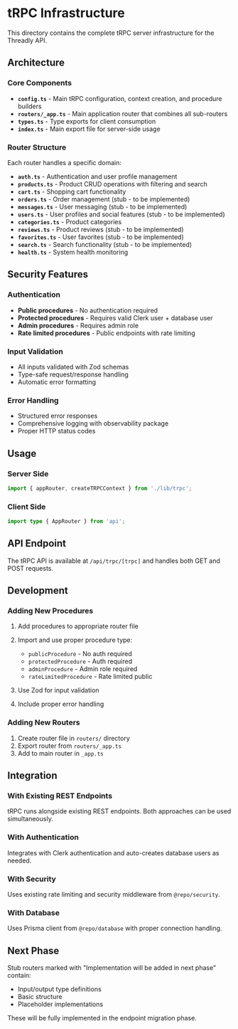 # tRPC Infrastructure

This directory contains the complete tRPC server infrastructure for the Threadly API.

## Architecture

### Core Components

- **`config.ts`** - Main tRPC configuration, context creation, and procedure builders
- **`routers/_app.ts`** - Main application router that combines all sub-routers
- **`types.ts`** - Type exports for client consumption
- **`index.ts`** - Main export file for server-side usage

### Router Structure

Each router handles a specific domain:

- **`auth.ts`** - Authentication and user profile management
- **`products.ts`** - Product CRUD operations with filtering and search
- **`cart.ts`** - Shopping cart functionality 
- **`orders.ts`** - Order management (stub - to be implemented)
- **`messages.ts`** - User messaging (stub - to be implemented)
- **`users.ts`** - User profiles and social features (stub - to be implemented)
- **`categories.ts`** - Product categories
- **`reviews.ts`** - Product reviews (stub - to be implemented)
- **`favorites.ts`** - User favorites (stub - to be implemented)  
- **`search.ts`** - Search functionality (stub - to be implemented)
- **`health.ts`** - System health monitoring

## Security Features

### Authentication
- **Public procedures** - No authentication required
- **Protected procedures** - Requires valid Clerk user + database user
- **Admin procedures** - Requires admin role
- **Rate limited procedures** - Public endpoints with rate limiting

### Input Validation
- All inputs validated with Zod schemas
- Type-safe request/response handling
- Automatic error formatting

### Error Handling
- Structured error responses
- Comprehensive logging with observability package
- Proper HTTP status codes

## Usage

### Server Side
```typescript
import { appRouter, createTRPCContext } from './lib/trpc';
```

### Client Side
```typescript
import type { AppRouter } from 'api';
```

## API Endpoint

The tRPC API is available at `/api/trpc/[trpc]` and handles both GET and POST requests.

## Development

### Adding New Procedures

1. Add procedures to appropriate router file
2. Import and use proper procedure type:
   - `publicProcedure` - No auth required
   - `protectedProcedure` - Auth required
   - `adminProcedure` - Admin role required
   - `rateLimitedProcedure` - Rate limited public

3. Use Zod for input validation
4. Include proper error handling

### Adding New Routers

1. Create router file in `routers/` directory
2. Export router from `routers/_app.ts`
3. Add to main router in `_app.ts`

## Integration

### With Existing REST Endpoints
tRPC runs alongside existing REST endpoints. Both approaches can be used simultaneously.

### With Authentication
Integrates with Clerk authentication and auto-creates database users as needed.

### With Security
Uses existing rate limiting and security middleware from `@repo/security`.

### With Database
Uses Prisma client from `@repo/database` with proper connection handling.

## Next Phase

Stub routers marked with "Implementation will be added in next phase" contain:
- Input/output type definitions
- Basic structure
- Placeholder implementations

These will be fully implemented in the endpoint migration phase.